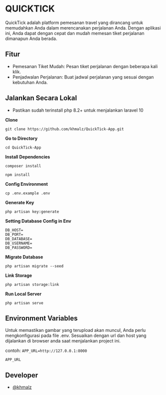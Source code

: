 # QUICKTICK

QuickTick adalah platform pemesanan travel yang dirancang untuk memudahkan Anda dalam merencanakan perjalanan Anda. Dengan aplikasi ini, Anda dapat dengan cepat dan mudah memesan tiket perjalanan dimanapun Anda berada.

## Fitur

-   Pemesanan Tiket Mudah: Pesan tiket perjalanan dengan beberapa kali klik.
-   Penjadwalan Perjalanan: Buat jadwal perjalanan yang sesuai dengan kebutuhan Anda.

## Jalankan Secara Lokal

-   Pastikan sudah terinstall php 8.2+ untuk menjalankan laravel 10

**Clone**

```shell
git clone https://github.com/khmalz/QuickTick-App.git
```

**Go to Directory**

```shell
cd QuickTick-App
```

**Install Dependencies**

```shell
composer install
```

```shell
npm install
```

**Config Environment**

```shell
cp .env.example .env
```

**Generate Key**

```shell
php artisan key:generate
```

**Setting Database Config in Env**

```
DB_HOST=
DB_PORT=
DB_DATABASE=
DB_USERNAME=
DB_PASSWORD=
```

**Migrate Database**

```shell
php artisan migrate --seed
```

**Link Storage**

```shell
php artisan storage:link
```

**Run Local Server**

```shell
php artisan serve
```

## Environment Variables

Untuk memastikan gambar yang terupload akan muncul, Anda perlu mengkonfigurasi pada file .env. Sesuaikan dengan url dan host yang dijalankan di browser anda saat menjalankan project ini.

contoh: `APP_URL=http://127.0.0.1:8000`

```
APP_URL
```

## Developer

-   [@khmalz](https://github.com/khmalz)
